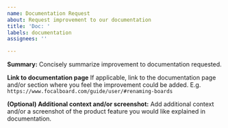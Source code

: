 ```yaml
---
name: Documentation Request 
about: Request improvement to our documentation 
title: 'Doc: '
labels: documentation
assignees: ''

---
```


**Summary:**
Concisely summarize improvement to documentation requested. 

**Link to documentation page**
If applicable, link to the documentation page and/or section where you feel the improvement could be added. E.g. `https://www.focalboard.com/guide/user/#renaming-boards`

**(Optional) Additional context and/or screenshot:**
Add additional context and/or a screenshot of the product feature you would like explained in documentation. 
